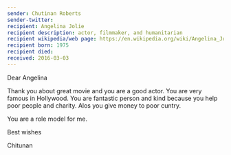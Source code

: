 ```yaml
---
sender: Chutinan Roberts 
sender-twitter: 
recipient: Angelina Jolie
recipient description: actor, filmmaker, and humanitarian
recipient wikipedia/web page: https://en.wikipedia.org/wiki/Angelina_Jolie
recipient born: 1975
recipient died:
received: 2016-03-03
---
```


Dear Angelina

Thank you about great movie and you are a good actor. You are very famous in Hollywood. You are fantastic person and kind because you help poor people and charity. Alos you give money to poor cuntry.

You are a role model for me. 

Best wishes

Chitunan